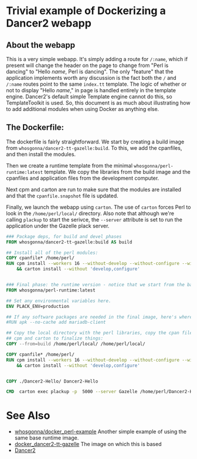 # Trivial example of Dockerizing a Dancer2 webapp

## About the webapp

This is a very simple webapp.  It's simply adding a route for `/:name`, which
if present will change the header on the page to change from "Perl is dancing"
to "Hello _name_, Perl is dancing".  The only "feature" that the application 
implements worth any discussion is the fact both the `/` and `/:name` routes
point to the same `index.tt` template.  The logic of whether or not to display
"Hello _name_," in page is handled entirely in the template engine.  Dancer2's
default simple Template engine cannot do this, so TemplateToolkit is used.  So,
this document is as much about illustrating how to add additional modules when
using Docker as anything else.

## The Dockerfile:

The dockerfile is fairly straightforward.  We start by creating a build image
from `whosgonna/dancer2-tt-gazelle:build`.  To this, we add the cpanfiles,
and then install the modules.

Then we create a runtime template from the minimal `whosgonna/perl-runtime:latest`
template.  We copy the libraries from the build image and the cpanfiles and 
application files from the development computer.

Next cpm and carton are run to make sure that the modules are installed and that the
`cpanfile.snapshot` file is updated.

Finally, we launch the webapp using `carton`.  The use of `carton` forces Perl to 
look in the `/home/perl/local/` directory.  Also note that although we're calling
`plackup` to start the serivce, the `--server` attribute is set to run the 
application under the Gazelle plack server.

```dockerfile
### Package deps, for build and devel phases
FROM whosgonna/dancer2-tt-gazelle:build AS build

## Install all of the perl modules:
COPY cpanfile* /home/perl/
RUN cpm install --workers 16 --without-develop --without-configure --with-suggests \
    && carton install --without 'develop,configure'


### Final phase: the runtime version - notice that we start from the base perl image.
FROM whosgonna/perl-runtime:latest

## Set any environmental variables here.
ENV PLACK_ENV=production

## If any software packages are needed in the final image, here's where they go.
#RUN apk --no-cache add mariadb-client

## Copy the local directory with the perl libraries, copy the cpan files, and re-run
## cpm and carton to finalize things:
COPY --from=build /home/perl/local/ /home/perl/local/

COPY cpanfile* /home/perl/
RUN cpm install --workers 16 --without-develop --without-configure --with-suggests \
    && carton install --without 'develop,configure'


COPY ./Dancer2-Hello/ Dancer2-Hello

CMD  carton exec plackup -p  5000 --server Gazelle /home/perl/Dancer2-Hello/bin/app.psgi
``` 

# See Also


* [whosgonna/docker_perl-example](https://github.com/whosgonna/docker_perl-example) 
Another simple example of using the same base runtime image.
* [docker_dancer2-tt-gazelle](https://github.com/whosgonna/docker_dancer2-tt-gazelle)
The image on which this is based
* [Dancer2](https://metacpan.org/pod/Dancer2)

